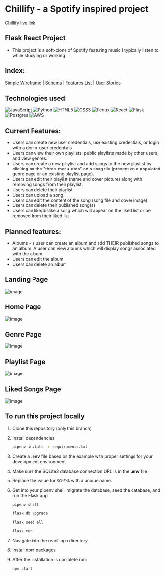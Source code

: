 # Chillify - a Spotify inspired project
<a href="https://chillify-dd7x.onrender.com">Chillify live link</a>
## Flask React Project

* This project is a soft-clone of Spotify featuring music I typically listen to while studying or working
## Index:
<a href="https://github.com/danishprasla/chillify/wiki/Basic-wireframes">Simple Wireframe</a> | <a href="https://github.com/danishprasla/chillify/wiki/Chillify-DB-Schema">Schema</a> | <a href="https://github.com/danishprasla/chillify/wiki/Features-List">Features List</a> | <a href="https://github.com/danishprasla/chillify/wiki/User-Stories">User Stories</a> 

## Technologies used:
<div>

  ![JavaScript](https://img.shields.io/badge/javascript-%23323330.svg?style=for-the-badge&logo=javascript&logoColor=%23F7DF1E)
  ![Python](https://img.shields.io/badge/python-3670A0?style=for-the-badge&logo=python&logoColor=ffdd54)
  ![HTML5](https://img.shields.io/badge/html5-%23E34F26.svg?style=for-the-badge&logo=html5&logoColor=white)
  ![CSS3](https://img.shields.io/badge/css3-%231572B6.svg?style=for-the-badge&logo=css3&logoColor=white)
  ![Redux](https://img.shields.io/badge/redux-%23593d88.svg?style=for-the-badge&logo=redux&logoColor=white)
  ![React](https://img.shields.io/badge/react-%2320232a.svg?style=for-the-badge&logo=react&logoColor=%2361DAFB)
  ![Flask](https://img.shields.io/badge/flask-%23000.svg?style=for-the-badge&logo=flask&logoColor=white)
  ![Postgres](https://img.shields.io/badge/postgres-%23316192.svg?style=for-the-badge&logo=postgresql&logoColor=white)
  ![AWS](https://img.shields.io/badge/AWS-%23FF9900.svg?style=for-the-badge&logo=amazon-aws&logoColor=white)
  
</div>

## Current Features:
   * Users can create new user credentials, use existing credentials, or login with a demo-user credentials
   * Users can view their own playlists, public playlists made by other users, and view genres.
   * Users can create a new playlist and add songs to the new playlist by clicking on the "three-menu-dots" on a song tile (present on a populated genre page or an existing playlist page).
   * Users can edit their playlist (name and cover picture) along with removing songs from their playlist.
   * Users can delete their playlist
   * Users can upload a song.
   * Users can edit the content of the song (song file and cover image)
   * Users can delete their published song(s)
   * Users can like/dislike a song which will appear on the liked list or be removed from their liked list
## Planned features:
   * Albums - a user can create an album and add THEIR published songs to an album. A user can view albums which will display songs associated with the album
   * Users can edit the album
   * Users can delete an album

## Landing Page
![image](https://cdn.discordapp.com/attachments/1118303754714886259/1121570328531972116/image.png)

## Home Page
![image](https://cdn.discordapp.com/attachments/1118303754714886259/1121571409471213639/image.png)

## Genre Page
![image](https://cdn.discordapp.com/attachments/1118303754714886259/1121571665655119984/image.png)

## Playlist Page
![image](https://cdn.discordapp.com/attachments/1118303754714886259/1121571575553073302/image.png)

## Liked Songs Page
![image](https://cdn.discordapp.com/attachments/1118303754714886259/1121572089799917658/image.png)



## To run this project locally
1. Clone this repository (only this branch)

2. Install dependencies

      ```bash
      pipenv install -r requirements.txt
      ```

3. Create a **.env** file based on the example with proper settings for your development environment

4. Make sure the SQLite3 database connection URL is in the **.env** file

5. Replace the value for `SCHEMA` with a unique name.

6. Get into your pipenv shell, migrate the database, seed the database, and run the Flask app

   ```bash
   pipenv shell
   ```

   ```bash
   flask db upgrade
   ```

   ```bash
   flask seed all
   ```

   ```bash
   flask run
   ```

7. Navigate into the react-app directory
8. Install npm packages
9. After the installation is complete run:
   ```bash
   npm start
   ```
